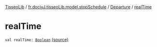 [TisseoLib](../../index.md) / [fr.docjyJ.tisseoLib.model.stopSchedule](../index.md) / [Departure](index.md) / [realTime](./real-time.md)

# realTime

`val realTime: `[`Boolean`](https://kotlinlang.org/api/latest/jvm/stdlib/kotlin/-boolean/index.html) [(source)](https://github.com/docjyJ/TisseoLib/tree/master/src/main/kotlin/fr/docjyJ/tisseoLib/model/stopSchedule/Departure.kt#L11)
